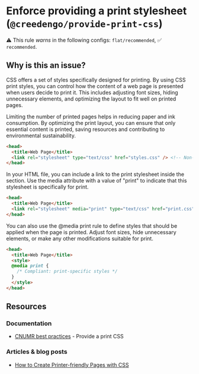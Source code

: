 # Enforce providing a print stylesheet (`@creedengo/provide-print-css`)

⚠️ This rule _warns_ in the following configs: `flat/recommended`, ✅ `recommended`.

<!-- end auto-generated rule header -->

## Why is this an issue?

CSS offers a set of styles specifically designed for printing.
By using CSS print styles, you can control how the content of a web page is presented when users decide to print it.
This includes adjusting font sizes, hiding unnecessary elements, and optimizing the layout to fit well on printed pages.

Limiting the number of printed pages helps in reducing paper and ink consumption.
By optimizing the print layout, you can ensure that only essential content is printed, saving resources and contributing
to environmental sustainability.

```html
<head>
  <title>Web Page</title>
  <link rel="stylesheet" type="text/css" href="styles.css" /> <!-- Non-compliant -->
</head>
```

In your HTML file, you can include a link to the print stylesheet inside the <head> section.
Use the media attribute with a value of "print" to indicate that this stylesheet is specifically for print.

```html
<head>
  <title>Web Page</title>
  <link rel="stylesheet" media="print" type="text/css" href="print.css" /> <!-- Compliant -->
</head>
```

You can also use the @media print rule to define styles that should be applied when the page is printed.
Adjust font sizes, hide unnecessary elements, or make any other modifications suitable for print.

```html
<head>
  <title>Web Page</title>
  <style>
  @media print {
    /* Compliant: print-specific styles */
  }
  </style>
</head>
```

## Resources

### Documentation

- [CNUMR best practices](https://github.com/cnumr/best-practices/blob/main/chapters/BP_027_en.md) - Provide a print CSS

### Articles & blog posts

- [How to Create Printer-friendly Pages with CSS](https://www.sitepoint.com/css-printer-friendly-pages/)
